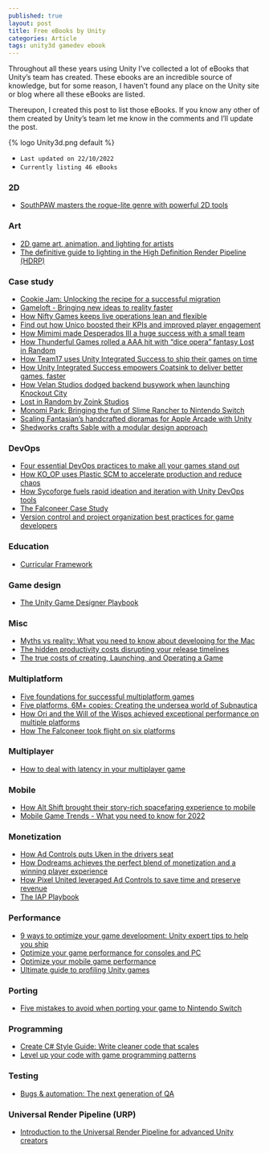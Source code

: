 ```yaml
---
published: true
layout: post
title: Free eBooks by Unity
categories: Article
tags: unity3d gamedev ebook
---
```

Throughout all these years using Unity I’ve collected a lot of eBooks that Unity’s team has created. These ebooks are an incredible source of knowledge, but for some reason, I haven't found any place on the Unity site or blog where all these eBooks are listed.

Thereupon, I created this post to list those eBooks. If you know any other of them created by Unity’s team let me know in the comments and I’ll update the post.

{% logo Unity3d.png default %}


* `Last updated on 22/10/2022`
* `Currently listing 46 eBooks`

### 2D
* [SouthPAW masters the rogue-lite genre with powerful 2D tools](https://content.cdntwrk.com/files/aT0xNDY3Njc3JnY9MSZpc3N1ZU5hbWU9c2t1bC10aGUtaGVyby1zbGF5ZXItY2FzZS1zdHVkeSZjbWQ9ZCZzaWc9NGVkZWYzYWE4N2FhNTJiMTAyYWRhYmM5M2Y0ODBjNGE%253D)

### Art
* [2D game art, animation, and lighting for artists](https://content.cdntwrk.com/files/aT0xNDYwMzg1JnY9MSZpc3N1ZU5hbWU9MkQgZ2FtZSBhcnQsIGFuaW1hdGlvbiwgYW5kIGxpZ2h0aW5nIGZvciBhcnRpc3RzIGVCb29rJmNtZD1kJnNpZz05NTM2NDg4NjI3YjNhNTkyMGU1YTBjMjFjNjg0YmRhMg%253D%253D)
* [The definitive guide to lighting in the High Definition Render Pipeline (HDRP)](https://content.cdntwrk.com/files/aT0xNDY3OTc3JnY9MSZpc3N1ZU5hbWU9dGhlLWRlZmluaXRpdmUtZ3VpZGUtdG8tbGlnaHRpbmctaW4tdGhlLWhpZ2gtZGVmaW5pdGlvbi1yZW5kZXItcGlwZWxpbmUtdW5pdHktMjAyMS1sdHMtZWRpdGlvbiZjbWQ9ZCZzaWc9MGM5YTE4M2IyZmE3ZDYzMjcxMTljZDQ4YTQyYjYxZjM%253D)

### Case study
* [Cookie Jam: Unlocking the recipe for a successful migration](https://content.cdntwrk.com/files/aT0xNDc0Njg2JnY9MSZpc3N1ZU5hbWU9dW5pdHktY29va2llamFtLWNhc2VzdHVkeS12MyZjbWQ9ZCZzaWc9ZmJkZWJkNzQ2OTU5Njg4ZWNjZjFmNjg3ZWEyYjgwY2I%253D)
* [Gameloft - Bringing new ideas to reality faster](https://images.response.unity3d.com/Web/Unity/%7B16c8de91-64fe-46c7-899a-5a45ace2ba60%7D_Gameloft_-_Bringing_new_ideas_to_reality_faster.pdf)
* [How Nifty Games keeps live operations lean and flexible](https://content.cdntwrk.com/files/aT0xMzg1NTc2JnY9NCZpc3N1ZU5hbWU9dWdzLW5pZnR5LWdhbWVzLWNhc2Utc3R1ZHktMSZjbWQ9ZCZzaWc9YmIyN2Q5OTUwZDAxNTFiNmZiZDhkMWI0OWNhMzZlMzM%253D)
* [Find out how Unico boosted their KPIs and improved player engagement](https://content.cdntwrk.com/files/aT0xNDQ5MzQ1JnY9MSZpc3N1ZU5hbWU9dW5pY28tc3R1ZGlvLWNhc2Utc3R1ZHkmY21kPWQmc2lnPTA4NmVmNDFkNTE2YzY3ZWE5NzZjN2FjNDNlZTU1MDgy)
* [How Mimimi made Desperados III a huge success with a small team](https://content.cdntwrk.com/files/aT0xNDQ5MDU0JnY9MSZpc3N1ZU5hbWU9SG93IFVuaXR5IGhlbHBlZCBNaW1pbWnigJlzIERlc3BlcmFkb3MgSUlJIHJpdmFsIG1lZ2Etc3R1ZGlvIHJlbGVhc2VzJmNtZD1kJnNpZz1iYjBlMDEyYmIyYjVhMjQ1MjVkMGYzMDFhNmE2YjNmZg%253D%253D)
* [How Thunderful Games rolled a AAA hit with “dice opera” fantasy Lost in Random](https://content.cdntwrk.com/files/aT0xNDY3ODE0JnY9MSZpc3N1ZU5hbWU9bG9zdC1pbi1yYW5kb20tY2FzZS1zdHVkeSZjbWQ9ZCZzaWc9MjEwM2Q3N2Y5NTVhYTFiOTIyN2IxMTBlNGQ1ZTYyYjE%253D)
* [How Team17 uses Unity Integrated Success to ship their games on time](https://content.cdntwrk.com/files/aT0xNDM2ODE0JnY9MSZpc3N1ZU5hbWU9dGVhbS0xNy1jYXNlLXN0dWR5JmNtZD1kJnNpZz1iYjY1NTlmMzQ5MjFiMzFiY2UzNDM0NjVlYmUzN2JjZg%253D%253D)
* [How Unity Integrated Success empowers Coatsink to deliver better games, faster](https://content.cdntwrk.com/files/aT0xNDI0Njg3JnY9MSZpc3N1ZU5hbWU9aG93LXVuaXR5LWludGVncmF0ZWQtc3VjY2Vzcy1lbXBvd2Vycy1jb2F0c2luay10by1kZWxpdmVyLWJldHRlci1nYW1lcy1mYXN0ZXImY21kPWQmc2lnPWIwNjY1YzczYzhmNjRhMjgyNWU5ZGM0Zjg3MTJkNzFh)
* [How Velan Studios dodged backend busywork when launching Knockout City](https://content.cdntwrk.com/files/aT0xNDM2ODE3JnY9MSZpc3N1ZU5hbWU9a25vY2tvdXQtY2l0eS1jYXNlLXN0dWR5JmNtZD1kJnNpZz02MDlkNzcxODU1OTdjZTVmZDg4NzgyNjM5MWIzNTAwMA%253D%253D)
* [Lost in Random by Zoink Studios](https://images.response.unity3d.com/Web/Unity/%7B67c2b39e-0d60-4c68-bb6f-7db7196f7781%7D_Unity-LostInRandom-CaseStudy-v4.pdf)
* [Monomi Park: Bringing the fun of Slime Rancher to Nintendo Switch](https://content.cdntwrk.com/files/aT0xNDQ5OTUxJnY9MSZpc3N1ZU5hbWU9TW9ub21pIFBhcms6IEJyaW5naW5nIHRoZSBmdW4gb2YgU2xpbWUgUmFuY2hlciB0byBOaW50ZW5kbyBTd2l0Y2gmY21kPWQmc2lnPWVlYTQzMjEwM2JiOTc1NGUxZTU2OGQxYzUwMTgzNzFl)
* [Scaling Fantasian’s handcrafted dioramas for Apple Arcade with Unity](https://content.cdntwrk.com/files/aT0xNDY3ODEzJnY9MSZpc3N1ZU5hbWU9ZmFudGFzaWFuLWNhc2Utc3R1ZHkmY21kPWQmc2lnPWFlNTkwNGUzZWE3OWYxZjA4MmNjYTA2NDkxYWFiNTI4)
* [Shedworks crafts Sable with a modular design approach](https://content.cdntwrk.com/files/aT0xNDczMTY0JnY9MSZpc3N1ZU5hbWU9c2FibGUtY2FzZS1zdHVkeSZjbWQ9ZCZzaWc9NzMxMWFjYmIyZjcwZjhiZjNmMzU1MzY2OGNhMTdjYjI%253D)


### DevOps
* [Four essential DevOps practices to make all your games stand out](https://images.response.unity3d.com/Web/Unity/%7Ba58bfd8b-fc4d-4a60-a340-328a4a994c90%7D_2022-01-DG-Essential-Dev-Ops-Practices-e-book.pdf)
* [How KO_OP uses Plastic SCM to accelerate production and reduce chaos](https://content.cdntwrk.com/files/aT0xNDY3ODE1JnY9MSZpc3N1ZU5hbWU9cGxhc3RpYy1rby1vcC1jYXNlLXN0dWR5JmNtZD1kJnNpZz0wZjk2MWExN2JhMTdhNGFiYjY1YTEzZGMxZGJkZDIwMg%253D%253D)
* [How Sycoforge fuels rapid ideation and iteration with Unity DevOps tools](https://content.cdntwrk.com/files/aT0xNDc1MTc2JnY9MSZpc3N1ZU5hbWU9aG93LXN5Y29mb3JnZS1mdWVscy1yYXBpZC1pZGVhdGlvbi1hbmQtaXRlcmF0aW9uLXdpdGgtdW5pdHktZGV2b3BzLXRvb2xzJmNtZD1kJnNpZz01YzcwNjcwOWE0NmM5OTNjZmY1ZGQwYTljNjg0OGI5Mw%253D%253D)
* [The Falconeer Case Study](https://content.cdntwrk.com/files/aT0xNDI2NDIxJnY9MSZpc3N1ZU5hbWU9dGhlLWZhbGNvbmVlci1jYXNlLXN0dWR5JmNtZD1kJnNpZz1kMWRlZTAyZDRhMDBkODI0YWU1YmJkYWM2Y2Y5ZmE0NA%253D%253D)
* [Version control and project organization best practices for game developers](https://content.cdntwrk.com/files/aT0xNDUzNTMwJnY9MSZpc3N1ZU5hbWU9VmVyc2lvbiBjb250cm9sIGFuZCBwcm9qZWN0IG9yZ2FuaXphdGlvbiBiZXN0IHByYWN0aWNlIGd1aWRlJmNtZD1kJnNpZz00NzZiN2VjYzNlOGY3ZTNhNThhYzdjYzFiNTg4NTBiMA%253D%253D)

### Education
* [Curricular Framework](https://images.response.unity3d.com/Web/Unity/%7B118ba1e1-7999-4731-aecb-222c8f648ba1%7D_Unity-CurricularFramework-052820_FINAL.pdf)

### Game design
* [The Unity Game Designer Playbook](https://cdn.unity3d.com/media/TheGameDesignerPlaybook_EBook.pdf)

### Misc
* [Myths vs reality: What you need to know about developing for the Mac](https://images.response.unity3d.com/Web/Unity/%7B1f2fcf3b-d60d-44e1-b646-818d32bfa030%7D_Unity-Mac-Development-Ebook-v4.2.pdf)
* [The hidden productivity costs disrupting your release timelines](https://images.response.unity3d.com/Web/Unity/%7B47e54d3b-d51f-4e09-b3c1-1ab84453779e%7D_Unity-HiddenProductivityCosts-Ebook.pdf)
* [The true costs of creating, Launching, and Operating a Game](https://images.response.unity3d.com/Web/Unity/%7B954cce4a-4166-45e7-b270-df28300bc67f%7D_UNITY-The_True_Costs_of_Creating__Launching_and_Operating_a_Game.pdf)

### Multiplatform
* [Five foundations for successful multiplatform games](https://content.cdntwrk.com/files/aT0xNDc2NDkxJnY9MSZpc3N1ZU5hbWU9dW5pdHktNW11bHRpcGxhdGZvcm1lYm9vay1maW5hbDgxMSZjbWQ9ZCZzaWc9M2FmMGFkYTRhZThiNDg2Yjg1MmY3ZWMxOWM1YzljZDI%253D)
* [Five platforms, 6M+ copies: Creating the undersea world of Subnautica](https://content.cdntwrk.com/files/aT0xNDI0Njg0JnY9MSZpc3N1ZU5hbWU9Y3JlYXRpbmctdGhlLXVuZGVyc2VhLXdvcmxkLW9mLXN1Ym5hdXRpY2EmY21kPWQmc2lnPTVlNmYyZDRlOTI3NWQwNDc0OWViOGNjZDcyYWViMTBh)
* [How Ori and the Will of the Wisps achieved exceptional performance on multiple platforms](https://images.response.unity3d.com/Web/Unity/%7Bc0e25058-e259-4146-a977-1fc57d3b6278%7D_OriWillofTheWispsCaseStudy_Multiplatform.pdf)
* [How The Falconeer took flight on six platforms](https://content.cdntwrk.com/files/aT0xNDI2NDE4JnY9MSZpc3N1ZU5hbWU9dGhlLWZhbGNvbmVlci1jYXNlLXN0dWR5JmNtZD1kJnNpZz01MTM3MzgyZTBlYTFkYTkwNWE0YWM5NmEzMzA2NThkYg%253D%253D)

### Multiplayer
* [How to deal with latency in your multiplayer game](https://images.response.unity3d.com/Web/Unity/%7B0602c119-6b5c-4011-9583-86120cb73bb0%7D_Latency_in_your_multiplayer_game_ebook.pdf)

### Mobile
* [How Alt Shift brought their story-rich spacefaring experience to mobile](https://content.cdntwrk.com/files/aT0xNDcxOTMzJnY9MSZpc3N1ZU5hbWU9Y3J5aW5nLXN1bnMtY2FzZS1zdHVkeSZjbWQ9ZCZzaWc9NTI2NTFjYzQxNDAwMDk5NTA3MmI4YmY5MDZmYWFhY2E%253D)
* [Mobile Game Trends - What you need to know for 2022](https://images.response.unity3d.com/Web/Unity/%7B53677c96-8761-4852-9699-67fb3702e97c%7D_Unity-MobileTrends2022-Ebook.pdf)

### Monetization
* [How Ad Controls puts Uken in the drivers seat](https://content.cdntwrk.com/files/aT0xNDQ2OTQ1JnY9MSZpc3N1ZU5hbWU9YWQtY29udHJvbHMtcHV0cy11a2VuLWdhbWVzLWluLXRoZS1kcml2ZXJzLXNlYXQmY21kPWQmc2lnPWU5OWZmZWRkYTFlZTg5YjM5MDExN2FkNTc3YTIyZDYx)
* [How Dodreams achieves the perfect blend of monetization and a winning player experience](https://content.cdntwrk.com/files/aT0xNDc0MDYwJnY9MSZpc3N1ZU5hbWU9dWdzLW1lZGlhdGlvbi1kb2RyZWFtcy1jYXNlc3R1ZHktZmluYWwmY21kPWQmc2lnPTU1MGRiN2NmYzY4MTcxOGU2ODg3ODBjOGE2NGQ3NzE0)
* [How Pixel United leveraged Ad Controls to save time and preserve revenue](https://content.cdntwrk.com/files/aT0xNDE5ODAzJnY9MyZpc3N1ZU5hbWU9YmlnLWZpc2gtZ2FtZXMtY2FzZS1zdHVkeSZjbWQ9ZCZzaWc9ZGVlYjY5MzNhOGVhNzQ4MWU0NmYwYTg4Nzc2MjE4YWQ%253D)
* [The IAP Playbook](https://images.response.unity3d.com/Web/Unity/%7B75240e36-672c-474b-a72e-b2415403bad4%7D_Unity_IAP_Playbook-v4.pdf)

### Performance
* [9 ways to optimize your game development: Unity expert tips to help you ship](https://images.response.unity3d.com/Web/Unity/%7B5dc4de9b-9e59-4860-b933-eb6daae82ecd%7D_Unity_Games_Optimization_Best_Practices-v5.pdf)
* [Optimize your game performance for consoles and PC](https://content.cdntwrk.com/files/aT0xNDI0NjkzJnY9MSZpc3N1ZU5hbWU9b3B0aW1pemUteW91ci1jb25zb2xlLWFuZC1wYy1nYW1lLXBlcmZvcm1hbmNlJmNtZD1kJnNpZz1hYjFkYjE2OTRhZWZhNzI4OTFkM2FiZjIyNTIyNTkyMQ%253D%253D)
* [Optimize your mobile game performance](https://content.cdntwrk.com/files/aT0xMzg4ODYxJnY9MSZpc3N1ZU5hbWU9dW5pdHktZS1ib29rLW9wdGltaXplLXlvdXItbW9iaWxlLWdhbWUtcGVyZm9ybWFuY2UmY21kPWQmc2lnPWU3NWYzMDQxZjdkNTk4ZDc4NjVhMjZiZTVmM2E1ODQ4)
* [Ultimate guide to profiling Unity games](https://content.cdntwrk.com/files/aT0xNDY3MDM1JnY9MyZpc3N1ZU5hbWU9dWx0aW1hdGUtZ3VpZGUtdG8tcHJvZmlsaW5nLXVuaXR5LWdhbWVzJmNtZD1kJnNpZz1kZGY3OThlNTBlYjA3YzljODU1MDA2NWFlNjlhM2NmNw%253D%253D)

### Porting
* [Five mistakes to avoid when porting your game to Nintendo Switch](https://images.response.unity3d.com/Web/Unity/%7B2472c6b0-ed28-46c3-bd7a-12eed8ce3805%7D_Five-mistakes-to-avoid-when-porting-your-game-to-switch.pdf)

### Programming
* [Create C# Style Guide: Write cleaner code that scales](https://content.cdntwrk.com/files/aT0xNDc4MTU1JnY9MSZpc3N1ZU5hbWU9Y3JlYXRlLWEtYy1zdHlsZS1ndWlkZS13cml0ZS1jbGVhbmVyLWNvZGUtdGhhdC1zY2FsZXMmY21kPWQmc2lnPTU5NjljY2NjZmUwYWM3YjUzNTlmNjAyMGVmOGY5MmQ3)
* [Level up your code with game programming patterns](https://content.cdntwrk.com/files/aT0xNDgxMzIzJnY9MSZpc3N1ZU5hbWU9bGV2ZWwtdXAteW91ci1jb2RlLXdpdGgtZ2FtZS1wcm9ncmFtbWluZy1wYXR0ZXJucyZjbWQ9ZCZzaWc9YjU2NzExOGI3MWZiMWZjN2ZkMzdhMDE2NDkwMDE4Nzk%253D)

### Testing
* [Bugs & automation: The next generation of QA](https://images.response.unity3d.com/Web/Unity/%7B4233ae60-18e9-498e-bf6d-226e47a75932%7D_Unity_Bugs_Automation_EBook.pdf)


### Universal Render Pipeline (URP)
* [Introduction to the Universal Render Pipeline for advanced Unity creators](https://content.cdntwrk.com/files/aT0xNDc2NTcwJnY9MSZpc3N1ZU5hbWU9aW50cm9kdWN0aW9uLXRvLXRoZS11bml2ZXJzYWwtcmVuZGVyLXBpcGVsaW5lLWZvci1hZHZhbmNlZC11bml0eS1jcmVhdG9ycy0yMDIxLWx0cy1lZGl0aW9uJmNtZD1kJnNpZz1kMjZkZmQ1Njg1NWUyZjZhMDc5OGJmY2M0OTllZWQ3YQ%253D%253D)